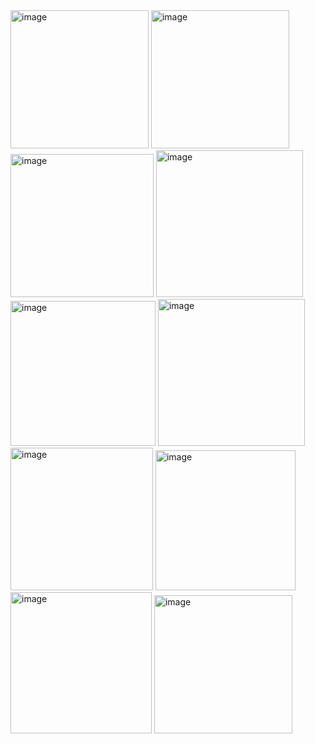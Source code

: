 <img width="221" alt="image" src="https://github.com/user-attachments/assets/d83804b0-dd20-4def-b6d6-20f08983f573">
<img width="221" alt="image" src="https://github.com/user-attachments/assets/ac26c48f-67a1-431c-a4ae-5e48fa67ac67">
<img width="229" alt="image" src="https://github.com/user-attachments/assets/d332e51f-80b7-40a2-ae83-d6f18e754a29">
<img width="235" alt="image" src="https://github.com/user-attachments/assets/b9bd09ad-3e7e-4b5e-8252-394a5843fd11">
<img width="232" alt="image" src="https://github.com/user-attachments/assets/c9090b34-6aef-410d-a16d-cc1e32106549">
<img width="235" alt="image" src="https://github.com/user-attachments/assets/ddd6a20e-ba6d-4fae-aa9c-a783928098a9">
<img width="228" alt="image" src="https://github.com/user-attachments/assets/ef57f376-35e5-49ef-84d8-b5d9c90c82d0">
<img width="224" alt="image" src="https://github.com/user-attachments/assets/1014a812-8ef6-4453-9bc1-5e1d3cd4dba8">
<img width="226" alt="image" src="https://github.com/user-attachments/assets/b4cb864a-afda-4ebc-b9c5-a1fde5e8cd11">
<img width="221" alt="image" src="https://github.com/user-attachments/assets/eea3d8d8-3f5c-4a24-aa13-34c08c03fa73">
